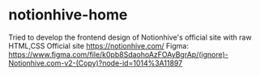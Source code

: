 # notionhive-home
Tried to develop the frontend design of Notionhive's official site with raw HTML,CSS
Official site https://notionhive.com/
Figma: https://www.figma.com/file/k0pb8SdaohoAzFOAyBgrAp/(ignore)-Notionhive.com-v2-(Copy)?node-id=1014%3A11897
